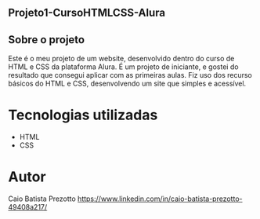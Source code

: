 ## Projeto1-CursoHTMLCSS-Alura

## Sobre o projeto

Este é o meu projeto de um website, desenvolvido dentro do curso de HTML e CSS da plataforma Alura. É um projeto de iniciante, e gostei do resultado que consegui aplicar com as primeiras aulas. Fiz uso dos recurso básicos do HTML e CSS, desenvolvendo um site que simples e acessível. 

# Tecnologias utilizadas
- HTML
- CSS

# Autor

Caio Batista Prezotto
https://www.linkedin.com/in/caio-batista-prezotto-49408a217/